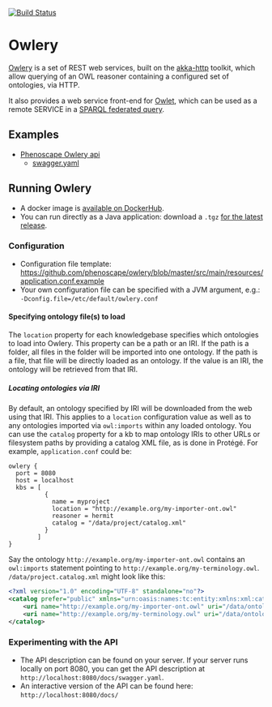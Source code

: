 [![Build Status](https://secure.travis-ci.org/phenoscape/owlery.png)](http://travis-ci.org/phenoscape/owlery)

# Owlery

[Owlery](https://kb.phenoscape.org/owlery/docs/) is a set of REST web services, built on the [akka-http](https://akka.io) toolkit, which allow querying of an OWL reasoner containing a configured set of ontologies, via HTTP.

It also provides a web service front-end for [Owlet](https://github.com/phenoscape/owlet), which can be used as a remote SERVICE in a [SPARQL federated query](http://www.w3.org/TR/sparql11-federated-query/).

## Examples

 * [Phenoscape Owlery api](https://kb.phenoscape.org/owlery/docs/)
     * [swagger.yaml](https://kb.phenoscape.org/owlery/docs/swagger.yaml)

## Running Owlery

* A docker image is [available on DockerHub](https://hub.docker.com/r/phenoscape/owlery).
* You can run directly as a Java application: download a `.tgz` [for the latest release](https://github.com/phenoscape/owlery/releases/latest).

### Configuration

* Configuration file template: https://github.com/phenoscape/owlery/blob/master/src/main/resources/application.conf.example
* Your own configuration file can be specified with a JVM argument, e.g.: `-Dconfig.file=/etc/default/owlery.conf`

#### Specifying ontology file(s) to load

The `location` property for each knowledgebase specifies which ontologies to load into Owlery. This property can be a path or an IRI. If the path is a folder, all files in the folder will be imported into one ontology. If the path is a file, that file will be directly loaded as an ontology. If the value is an IRI, the ontology will be retrieved from that IRI.

##### Locating ontologies via IRI

By default, an ontology specified by IRI will be downloaded from the web using that IRI. This applies to a `location` configuration value as well as to any ontologies imported via `owl:imports` within any loaded ontology. You can use the `catalog` property for a kb to map ontology IRIs to other URLs or filesystem paths by providing a catalog XML file, as is done in Protégé. For example, `application.conf` could be:

```
owlery {
  port = 8080
  host = localhost
  kbs = [
          {
            name = myproject
            location = "http://example.org/my-importer-ont.owl"
            reasoner = hermit
            catalog = "/data/project/catalog.xml"
          }
        ]
}
```

Say the ontology `http://example.org/my-importer-ont.owl` contains an `owl:imports` statement pointing to `http://example.org/my-terminology.owl`. `/data/project.catalog.xml` might look like this:

```xml
<?xml version="1.0" encoding="UTF-8" standalone="no"?>
<catalog prefer="public" xmlns="urn:oasis:names:tc:entity:xmlns:xml:catalog">
    <uri name="http://example.org/my-importer-ont.owl" uri="/data/ontologies/my-importer-ont.owl"/>
    <uri name="http://example.org/my-terminology.owl" uri="/data/ontologies/my-terminology.owl"/>
</catalog>
```

### Experimenting with the API

* The API description can be found on your server.  If your server runs locally on port 8080, you can get the API description at `http://localhost:8080/docs/swagger.yaml`.
* An interactive version of the API can be found here: `http://localhost:8080/docs/`

